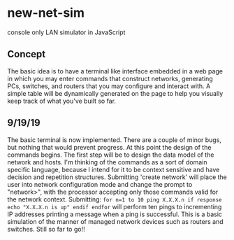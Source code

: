 # new-net-sim
 console only LAN simulator in JavaScript
 
## Concept
 The basic idea is to have a terminal like interface embedded in a web page in which
 you may enter commands that construct networks, generating PCs, switches, and routers 
 that you may configure and interact with. A simple table will be dynamically generated on 
 the page to help you visually keep track of what you've built so far. 

## 9/19/19
 The basic terminal is now implemented. There are a couple of minor bugs, but nothing that would 
 prevent progress. At this point the design of the commands begins. The first step will be to 
 design the data model of the network and hosts. I'm thinking of the commands as a sort of 
 domain specific language, because I intend for it to be context sensitive and have decision and repetition structures.
 Submitting 'create network'
 will place the user into network configuration mode and change the prompt to "network>", with the 
 processor accepting only those commands valid for the network context. Submitting:
 `for n=1 to 10 ping X.X.X.n if response echo "X.X.X.n is up" endif endfor`
 will perform ten pings to incrementing IP addresses printing a message when a ping is successful. 
 This is a basic simulation of the manner of managed network devices such as routers and switches. 
 Still so far to go!!
